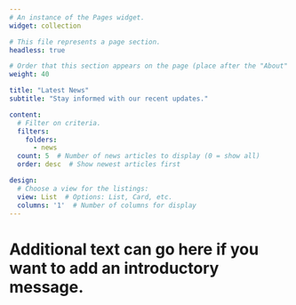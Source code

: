 ```yaml
---
# An instance of the Pages widget.
widget: collection

# This file represents a page section.
headless: true

# Order that this section appears on the page (place after the "About" section).
weight: 40

title: "Latest News"
subtitle: "Stay informed with our recent updates."

content:
  # Filter on criteria.
  filters:
    folders:
      - news
  count: 5  # Number of news articles to display (0 = show all)
  order: desc  # Show newest articles first

design:
  # Choose a view for the listings:
  view: List  # Options: List, Card, etc.
  columns: '1'  # Number of columns for display
---
```


# Additional text can go here if you want to add an introductory message.
